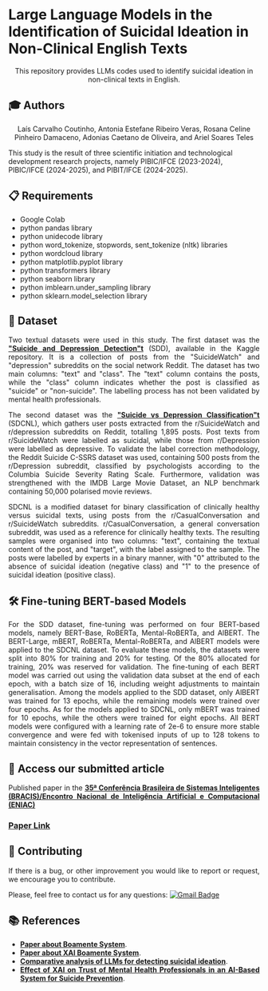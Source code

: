  # Large Language Models in the Identification of Suicidal Ideation in Non-Clinical English Texts

<p align="center">
This repository provides LLMs codes used to identify suicidal ideation in non-clinical texts in English.
</p>

## :mortar_board: Authors
<p align="center">
Laís Carvalho Coutinho, Antonia Estefane Ribeiro Veras, Rosana Celine Pinheiro Damaceno, Adonias Caetano de Oliveira, and Ariel Soares Teles
</p>

This study is the result of three scientific initiation and technological development research projects, namely PIBIC/IFCE (2023-2024), PIBIC/IFCE (2024-2025), and PIBIT/IFCE (2024-2025).

<div align="justify">

 ## 📋 Requirements

* Google Colab
* python pandas library
* python unidecode library
* python word_tokenize, stopwords, sent_tokenize (nltk) libraries
* python wordcloud library
* python matplotlib.pyplot library
* python transformers library
* python seaborn library
* python imblearn.under_sampling library
* python sklearn.model_selection library

## 📖  Dataset

Two textual datasets were used in this study. The first dataset was the <a href="https://www.kaggle.com/datasets/nikhileswarkomati/suicide-watch"><strong>"Suicide and Depression Detection"t</strong></a> (SDD), available in the Kaggle repository. It is a collection of posts from the "SuicideWatch" and "depression" subreddits on the social network Reddit. The dataset has two main columns: "text" and "class". The "text" column contains the posts, while the "class" column indicates whether the post is classified as "suicide" or "non-suicide". The labelling process has not been validated by mental health professionals.

The second dataset was the <a href="https://github.com/ayaanzhaque/SDCNL"><strong>"Suicide vs Depression Classification"t</strong></a> (SDCNL), which gathers user posts extracted from the r/SuicideWatch and r/depression subreddits on Reddit, totalling 1,895 posts. Post texts from r/SuicideWatch were labelled as suicidal, while those from r/Depression were labelled as depressive. To validate the label correction methodology, the Reddit Suicide C-SSRS dataset was used, containing 500 posts from the r/Depression subreddit, classified by psychologists according to the Columbia Suicide Severity Rating Scale. Furthermore, validation was strengthened with the IMDB Large Movie Dataset, an NLP benchmark containing 50,000 polarised movie reviews.

SDCNL is a modified dataset for binary classification of clinically healthy versus suicidal texts, using posts from the r/CasualConversation and r/SuicideWatch subreddits. r/CasualConversation, a general conversation subreddit, was used as a reference for clinically healthy texts. The resulting samples were organised into two columns: "text", containing the textual content of the post, and "target", with the label assigned to the sample. The posts were labelled by experts in a binary manner, with "0" attributed to the absence of suicidal ideation (negative class) and "1" to the presence of suicidal ideation (positive class).

## 🛠 Fine-tuning BERT-based Models

For the SDD dataset, fine-tuning was performed on four BERT-based models, namely BERT-Base, RoBERTa, Mental-RoBERTa, and AlBERT. The BERT-Large, mBERT, RoBERTa, Mental-RoBERTa, and AlBERT models were applied to the SDCNL dataset. To evaluate these models, the datasets were split into 80% for training and 20% for testing. Of the 80% allocated for training, 20% was reserved for validation.
The fine-tuning of each BERT model was carried out using the validation data subset at the end of each epoch, with a batch size of 16, including weight adjustments to maintain generalisation. Among the models applied to the SDD dataset, only AlBERT was trained for 13 epochs, while the remaining models were trained over four epochs. As for the models applied to SDCNL, only mBERT was trained for 10 epochs, while the others were trained for eight epochs. All BERT models were configured with a learning rate of 2e-6 to ensure more stable convergence and were fed with tokenised inputs of up to 128 tokens to maintain consistency in the vector representation of sentences.

## 🤖 Access our submitted article

Published paper in the <a href="https://sbbd.org.br/2025/eniac/"> <strong>35ª Conferência Brasileira de Sistemas Inteligentes (BRACIS)/Encontro Nacional de Inteligência Artificial e Computacional
 (ENIAC) </strong></a>

### [Paper Link]() 

## 👏 Contributing
 
If there is a bug, or other improvement you would like to report or request, we encourage you to contribute.

Please, feel free to contact us for any questions: [![Gmail Badge](https://img.shields.io/badge/-adonias.oliveira@ifce.edu.br-c14438?style=flat-square&logo=Gmail&logoColor=white&link=mailto:adonias.oliveira@ifce.edu.br)](mailto:adonias.oliveira@ifce.edu.br)


## 📚 References

* <a href="https://www.mdpi.com/2227-9032/10/4/698"><strong>Paper about Boamente System</strong></a>.
* <a href="https://www.sciencedirect.com/science/article/pii/S1877050922009668"><strong>Paper about XAI Boamente System</strong></a>.
* <a href="https://www.scielo.br/j/csp/a/XrbVfvybPj9tvJ8qWv7j8VC/?lang=en"><strong>Comparative analysis of LLMs for detecting suicidal ideation</strong></a>.
* <a href="https://ieeexplore.ieee.org/document/10945851"><strong>Effect of XAI on Trust of Mental Health Professionals in an AI-Based System for Suicide Prevention</strong></a>.
